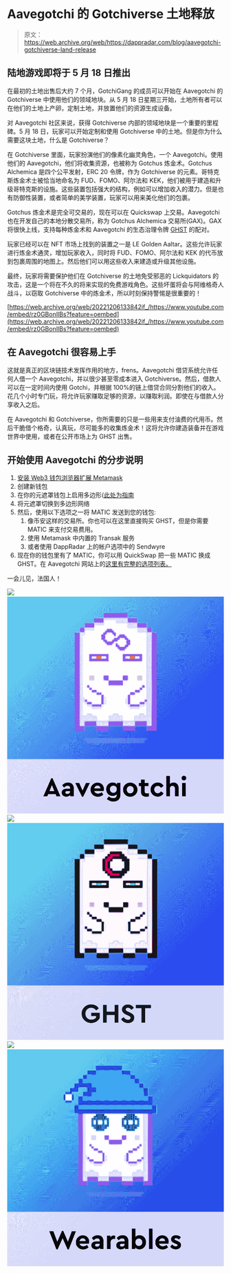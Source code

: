 # Aavegotchi 的 Gotchiverse 土地释放

> 原文：<https://web.archive.org/web/https://dappradar.com/blog/aavegotchi-gotchiverse-land-release>

## 陆地游戏即将于 5 月 18 日推出

在最初的土地出售后大约 7 个月，GotchiGang 的成员可以开始在 Aavegotchi 的 Gotchiverse 中使用他们的领域地块。从 5 月 18 日星期三开始，土地所有者可以在他们的土地上产卵，定制土地，并放置他们的资源生成设备。

对 Aavegotchi 社区来说，获得 Gotchiverse 内部的领域地块是一个重要的里程碑。5 月 18 日，玩家可以开始定制和使用 Gotchiverse 中的土地。但是你为什么需要这块土地，什么是 Gotchiverse？

在 Gotchiverse 里面，玩家扮演他们的像素化幽灵角色，一个 Aavegotchi。使用他们的 Aavegotchi，他们将收集资源，也被称为 Gotchus 炼金术。Gotchus Alchemica 是四个公平发射，ERC 20 令牌，作为 Gotchiverse 的元素。哥特克斯炼金术士被恰当地命名为 FUD、FOMO、阿尔法和 KEK，他们被用于建造和升级哥特克斯的设施。这些装置包括强大的结构，例如可以增加收入的潜力。但是也有防御性装置，或者简单的美学装置，玩家可以用来美化他们的包裹。

Gotchus 炼金术是完全可交易的，现在可以在 Quickswap 上交易。Aavegotchi 也在开发自己的本地分散交易所，称为 Gotchus Alchemica 交易所(GAX)。GAX 将很快上线，支持每种炼金术和 Aavegotchi 的生态治理令牌 [GHST](https://web.archive.org/web/20221206133842/https://wiki.aavegotchi.com/en/ghst) 的配对。

玩家已经可以在 NFT 市场上找到的装置之一是 LE Golden Aaltar。这些允许玩家进行炼金术通灵，增加玩家收入，同时将 FUD、FOMO、阿尔法和 KEK 的代币放到包裹周围的地图上。然后他们可以用这些收入来建造或升级其他设施。

最终，玩家将需要保护他们在 Gotchiverse 的土地免受邪恶的 Lickquidators 的攻击，这是一个将在不久的将来实现的免费游戏角色。这些坏蛋将会与阿维格奇人战斗，以窃取 Gotchiverse 中的炼金术，所以时刻保持警惕是很重要的！

[https://web.archive.org/web/20221206133842if_/https://www.youtube.com/embed/rz0GBonIlBs?feature=oembed](https://web.archive.org/web/20221206133842if_/https://www.youtube.com/embed/rz0GBonIlBs?feature=oembed)

## 在 Aavegotchi 很容易上手

这就是真正的区块链技术发挥作用的地方，frens。Aavegotchi 借贷系统允许任何人借一个 Aavegotchi，并以很少甚至零成本进入 Gotchiverse。然后，借款人可以在一定时间内使用 Gotchi，并根据 100%的链上借贷合同分割他们的收入。花几个小时专门玩，将允许玩家赚取足够的资源，以赚取利润。即使在与借款人分享收入之后。

在 Aavegotchi 和 Gotchiverse，你所需要的只是一些用来支付油费的代用币。然后干脆借个格奇，认真玩，尽可能多的收集炼金术！这将允许你建造装备并在游戏世界中使用，或者在公开市场上为 GHST 出售。

## 开始使用 Aavegotchi 的分步说明

1.  [安装 Web3 钱包浏览器扩展 Metamask](https://web.archive.org/web/20221206133842/https://metamask.io/)
2.  创建新钱包
3.  在你的元遮罩钱包上启用多边形([此处为指南](https://web.archive.org/web/20221206133842/https://dappradar.com/blog/guide-on-how-to-switch-network-in-metamask)
4.  将元遮罩切换到多边形网络
5.  然后，使用以下选项之一将 MATIC 发送到您的钱包:
    1.  像币安这样的交易所。你也可以在这里直接购买 GHST，但是你需要 MATIC 来支付交易费用。
    2.  使用 Metamask 中内置的 Transak 服务
    3.  或者使用 DappRadar 上的帐户选项中的 Sendwyre
6.  现在你的钱包里有了 MATIC，你可以用 QuickSwap 把一些 MATIC 换成 GHST。在 Aavegotchi 网站上的[这里有完整的选项列表。](https://web.archive.org/web/20221206133842/https://app.aavegotchi.com/get-ghst)

一会儿见，法国人！

[](https://web.archive.org/web/20221206133842/https://dappradar.com/polygon/games/aavegotchi)[![](img/708b88958c4ef21e9d35343890d666ab.png)<picture>![](img/bada13fd042adc20678d849a7cdd4f26.png)</picture>](https://web.archive.org/web/20221206133842/https://dappradar.com/polygon/games/aavegotchi)[](https://web.archive.org/web/20221206133842/https://dappradar.com/hub/token/polygon/GHST/MATIC?from=0x385eeac5cb85a38a9a07a70c73e0a3271cfb54a7)[![](img/708b88958c4ef21e9d35343890d666ab.png)<picture>![](img/73a0c07b29aeb550e142fce847c3be9c.png)</picture>](https://web.archive.org/web/20221206133842/https://dappradar.com/hub/token/polygon/GHST/MATIC?from=0x385eeac5cb85a38a9a07a70c73e0a3271cfb54a7)[](https://web.archive.org/web/20221206133842/https://dappradar.com/blog/aavegotchi-to-launch-new-set-of-defi-nft-wearables/)[![](img/708b88958c4ef21e9d35343890d666ab.png)<picture>![](img/a99f8f3e0aa0509537cecc5f0f782168.png)</picture>](https://web.archive.org/web/20221206133842/https://dappradar.com/blog/aavegotchi-to-launch-new-set-of-defi-nft-wearables/)